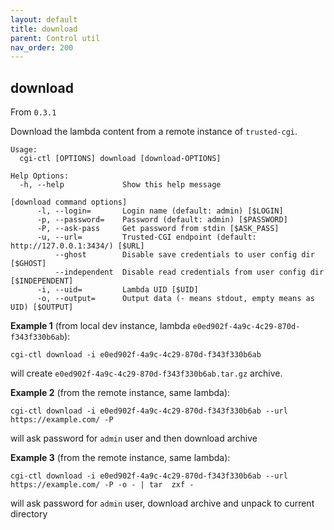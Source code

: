```yaml
---
layout: default
title: download
parent: Control util
nav_order: 200
---
```

## download

From `0.3.1`

Download the lambda content from a remote instance of `trusted-cgi`.

```
Usage:
  cgi-ctl [OPTIONS] download [download-OPTIONS]

Help Options:
  -h, --help             Show this help message

[download command options]
      -l, --login=       Login name (default: admin) [$LOGIN]
      -p, --password=    Password (default: admin) [$PASSWORD]
      -P, --ask-pass     Get password from stdin [$ASK_PASS]
      -u, --url=         Trusted-CGI endpoint (default: http://127.0.0.1:3434/) [$URL]
          --ghost        Disable save credentials to user config dir [$GHOST]
          --independent  Disable read credentials from user config dir [$INDEPENDENT]
      -i, --uid=         Lambda UID [$UID]
      -o, --output=      Output data (- means stdout, empty means as UID) [$OUTPUT]
```

**Example 1** (from local dev instance, lambda `e0ed902f-4a9c-4c29-870d-f343f330b6ab`):

```
cgi-ctl download -i e0ed902f-4a9c-4c29-870d-f343f330b6ab
```

will create `e0ed902f-4a9c-4c29-870d-f343f330b6ab.tar.gz` archive.


**Example 2** (from the remote instance, same lambda):

```
cgi-ctl download -i e0ed902f-4a9c-4c29-870d-f343f330b6ab --url https://example.com/ -P
```

will ask password for `admin` user and then download archive

**Example 3** (from the remote instance, same lambda):

```
cgi-ctl download -i e0ed902f-4a9c-4c29-870d-f343f330b6ab --url https://example.com/ -P -o - | tar  zxf -
```

will ask password for `admin` user, download archive and unpack to current directory


